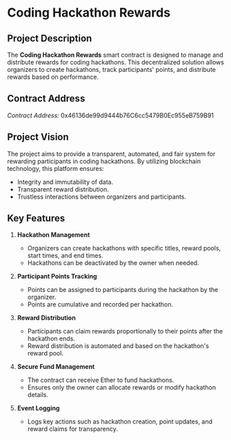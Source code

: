 # Coding Hackathon Rewards

## Project Description
The **Coding Hackathon Rewards** smart contract is designed to manage and distribute rewards for coding hackathons. This decentralized solution allows organizers to create hackathons, track participants' points, and distribute rewards based on performance.

## Contract Address
*Contract Address:*
0x46136de99d9444b76C6cc5479B0Ec955eB759B91

## Project Vision
The project aims to provide a transparent, automated, and fair system for rewarding participants in coding hackathons. By utilizing blockchain technology, this platform ensures:
- Integrity and immutability of data.
- Transparent reward distribution.
- Trustless interactions between organizers and participants.

## Key Features
1. **Hackathon Management**
   - Organizers can create hackathons with specific titles, reward pools, start times, and end times.
   - Hackathons can be deactivated by the owner when needed.

2. **Participant Points Tracking**
   - Points can be assigned to participants during the hackathon by the organizer.
   - Points are cumulative and recorded per hackathon.

3. **Reward Distribution**
   - Participants can claim rewards proportionally to their points after the hackathon ends.
   - Reward distribution is automated and based on the hackathon's reward pool.

4. **Secure Fund Management**
   - The contract can receive Ether to fund hackathons.
   - Ensures only the owner can allocate rewards or modify hackathon details.

5. **Event Logging**
   - Logs key actions such as hackathon creation, point updates, and reward claims for transparency.


